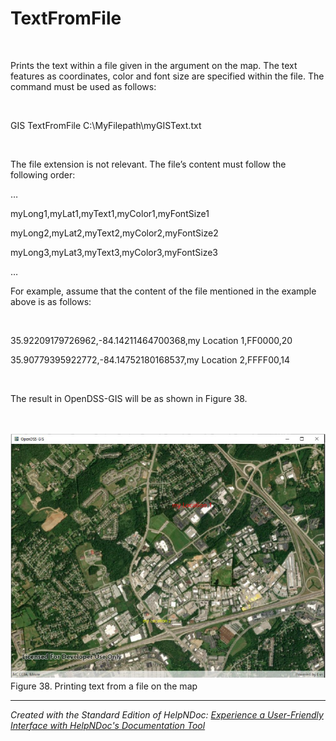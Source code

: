 # TextFromFile

&nbsp;

Prints the text within a file given in the argument on the map. The text features as coordinates, color and font size are specified within the file. The command must be used as follows:

&nbsp;

GIS TextFromFile C:\\MyFilepath\\myGISText.txt

&nbsp;

The file extension is not relevant. The file’s content must follow the following order:

…

myLong1,myLat1,myText1,myColor1,myFontSize1

myLong2,myLat2,myText2,myColor2,myFontSize2

myLong3,myLat3,myText3,myColor3,myFontSize3

…

For example, assume that the content of the file mentioned in the example above is as follows:

&nbsp;

&#51;5.92209179726962,-84.14211464700368,my Location 1,FF0000,20

&#51;5.90779395922772,-84.14752180168537,my Location 2,FFFF00,14

&nbsp;

The result in OpenDSS-GIS will be as shown in Figure 38.

&nbsp;

![Image](<lib/NewItem156.png>)\
Figure 38. Printing text from a file on the map

***
_Created with the Standard Edition of HelpNDoc: [Experience a User-Friendly Interface with HelpNDoc's Documentation Tool](<https://www.helpndoc.com/feature-tour/stunning-user-interface/>)_
